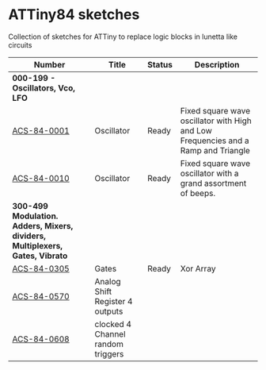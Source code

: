 # ATTiny84 sketches
Collection of sketches for ATTiny to replace logic blocks in lunetta like circuits
 
 

| Number    | Title   | Status   | Description  |
| --- | --- | --- | --- |
| **000-199 - Oscillators, Vco, LFO** |||
[ACS-84-0001](https://github.com/robstave/ArduinoComponentSketches/tree/master/ACS-84%20ATTiny84%20sketches/ACS-84-0001) | Oscillator | Ready | Fixed square wave oscillator with High and Low Frequencies and a Ramp and Triangle
[ACS-84-0010](https://github.com/robstave/ArduinoComponentSketches/tree/master/ACS-84%20ATTiny84%20sketches/ACS-84-0010) | Oscillator | Ready | Fixed square wave oscillator with a grand assortment of beeps. 
| **300-499 	Modulation. Adders, Mixers, dividers, Multiplexers, Gates, Vibrato** |||
[ACS-84-0305](https://github.com/robstave/ArduinoComponentSketches/tree/master/ACS-84%20ATTiny84%20sketches/ACS-84-0305) | Gates | Ready |  Xor Array
[ACS-84-0570](https://github.com/robstave/ArduinoComponentSketches/tree/master/ACS-84%20ATTiny84%20sketches/ACS-84-0570) |Analog Shift Register 4 outputs
[ACS-84-0608](https://github.com/robstave/ArduinoComponentSketches/tree/master/ACS-84%20ATTiny84%20sketches/ACS-84-0608) | clocked 4 Channel random triggers



